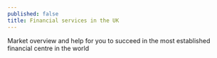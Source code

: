 ```yaml
---
published: false
title: Financial services in the UK
---
```

Market overview and help for you to succeed in the most established financial centre in the world
